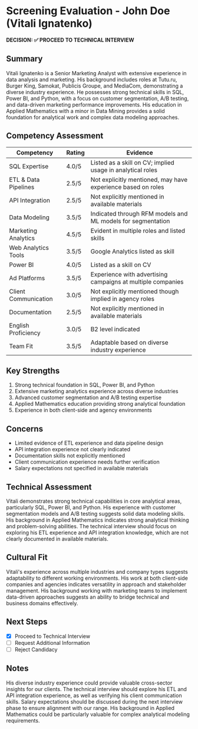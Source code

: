 # Screening Evaluation - John Doe (Vitali Ignatenko)

**DECISION: ✅ PROCEED TO TECHNICAL INTERVIEW**

## Summary
Vitali Ignatenko is a Senior Marketing Analyst with extensive experience in data analysis and marketing. His background includes roles at Tutu.ru, Burger King, Samokat, Publicis Groupe, and MediaCom, demonstrating a diverse industry experience. He possesses strong technical skills in SQL, Power BI, and Python, with a focus on customer segmentation, A/B testing, and data-driven marketing performance improvements. His education in Applied Mathematics with a minor in Data Mining provides a solid foundation for analytical work and complex data modeling approaches.

## Competency Assessment
| Competency | Rating | Evidence |
|------------|--------|----------|
| SQL Expertise | 4.0/5 | Listed as a skill on CV; implied usage in analytical roles |
| ETL & Data Pipelines | 2.5/5 | Not explicitly mentioned, may have experience based on roles |
| API Integration | 2.5/5 | Not explicitly mentioned in available materials |
| Data Modeling | 3.5/5 | Indicated through RFM models and ML models for segmentation |
| Marketing Analytics | 4.5/5 | Evident in multiple roles and listed skills |
| Web Analytics Tools | 3.5/5 | Google Analytics listed as skill |
| Power BI | 4.0/5 | Listed as a skill on CV |
| Ad Platforms | 3.5/5 | Experience with advertising campaigns at multiple companies |
| Client Communication | 3.0/5 | Not explicitly mentioned though implied in agency roles |
| Documentation | 2.5/5 | Not explicitly mentioned in available materials |
| English Proficiency | 3.0/5 | B2 level indicated |
| Team Fit | 3.5/5 | Adaptable based on diverse industry experience |

## Key Strengths
1. Strong technical foundation in SQL, Power BI, and Python
2. Extensive marketing analytics experience across diverse industries
3. Advanced customer segmentation and A/B testing expertise
4. Applied Mathematics education providing strong analytical foundation
5. Experience in both client-side and agency environments

## Concerns
- Limited evidence of ETL experience and data pipeline design
- API integration experience not clearly indicated
- Documentation skills not explicitly mentioned
- Client communication experience needs further verification
- Salary expectations not specified in available materials

## Technical Assessment
Vitali demonstrates strong technical capabilities in core analytical areas, particularly SQL, Power BI, and Python. His experience with customer segmentation models and A/B testing suggests solid data modeling skills. His background in Applied Mathematics indicates strong analytical thinking and problem-solving abilities. The technical interview should focus on exploring his ETL experience and API integration knowledge, which are not clearly documented in available materials.

## Cultural Fit
Vitali's experience across multiple industries and company types suggests adaptability to different working environments. His work at both client-side companies and agencies indicates versatility in approach and stakeholder management. His background working with marketing teams to implement data-driven approaches suggests an ability to bridge technical and business domains effectively.

## Next Steps
- [x] Proceed to Technical Interview
- [ ] Request Additional Information
- [ ] Reject Candidacy

## Notes
His diverse industry experience could provide valuable cross-sector insights for our clients. The technical interview should explore his ETL and API integration experience, as well as verifying his client communication skills. Salary expectations should be discussed during the next interview phase to ensure alignment with our range. His background in Applied Mathematics could be particularly valuable for complex analytical modeling requirements.

